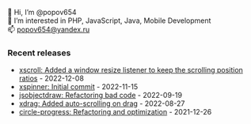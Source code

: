 👋 Hi, I’m @popov654  
👀 I’m interested in PHP, JavaScript, Java, Mobile Development  
📫 popov654@yandex.ru

<h3>Recent releases</h3>
<!-- recent_releases starts -->

* [xscroll: Added a window resize listener to keep the scrolling position ratios](https://github.com/popov654/xscroll/commit/b7e9faa4d02cd44e2fd899352b75f0e2a8c2e80b) - 2022-12-08
* [xspinner: Initial commit](https://github.com/popov654/xspinner/commit/0549be0cbc5aea4c286c81c92d54fb825c28733f) - 2022-11-15
* [jsobjectdraw: Refactoring bad code](https://github.com/popov654/jsobjectdraw/commit/c5e4deed2678f50d6359bb32bce4c490b6df4bb1) - 2022-09-19
* [xdrag: Added auto-scrolling on drag](https://github.com/popov654/xdrag/commit/5bc1a6e353f4711fc8cc5b115d1144ac64e5801e) - 2022-08-27
* [circle-progress: Refactoring and optimization](https://github.com/popov654/circle-progress/commit/9eb8f41ea44e41671f8dc49f0b155ff03449deca) - 2021-12-26

<!-- recent_releases ends -->